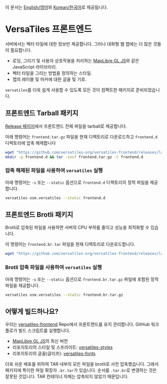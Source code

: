 이 문서는 [English/영어](frontend.md)와 [Korean/한국어](frontend.ko.md)로 제공됩니다.

# VersaTiles 프론트엔드

서버에서는 벡터 타일에 대한 정보만 제공합니다. 그러나 대화형 웹 맵에는 더 많은 것들이 필요합니다.
- 로딩, 그리기 및 사용자 상호작용을 처리하는 [MapLibre GL JS](https://github.com/maplibre/maplibre-gl-js)와 같은 JavaScript 라이브러리.
- 벡터 타일을 그리는 방법을 정의하는 스타일.
- 맵의 레이블 및 마커에 대한 글꼴 및 기호.

`versatiles`를 더욱 쉽게 사용할 수 있도록 모든 것이 컴팩트한 패키지로 준비되었습니다.

## 프론트엔드 Tarball 패키지

[Release 페이지](https://github.com/versatiles-org/versatiles-frontend/releases/latest)에서 프론트엔드 전체 파일을 tarball로 제공합니다.

아래 명령어는 `frontend.tar.gz` 파일을 현재 디렉토리로 다운로드하고 `frontend.d` 디렉토리에 압축 해제합니다
```bash
wget "https://github.com/versatiles-org/versatiles-frontend/releases/latest/download/frontend.tar.gz"
mkdir -p frontend.d && tar -zxvf frontend.tar.gz -C frontend.d
```

### 압축 해제된 파일을 사용하여 `versatiles` 실행

아래 명령어는 `-s` 또는 `--static` 옵션으로  `frontend.d` 디렉토리의 정적 파일을 제공합니다.
```bash
versatiles osm.versatiles --static frontend.d
```

## 프론트엔드 Brotli 패키지

Brotli로 압축된 파일을 사용하면 서버의 CPU 부하를 줄이고 성능을 최적화할 수 있습니다.

이 명령어는 `frontend.br.tar` 파일을 현재 디렉토리로 다운로드합니다.

```bash
wget "https://github.com/versatiles-org/versatiles-frontend/releases/latest/download/frontend.br.tar.gz"
```

### Brotli 압축 파일을 사용하여 `versatiles` 실행

아래 명령어는 `-s` 또는 `--static` 옵션으로 `frontend.br.tar.gz` 파일에 포함된 정적 파일을 제공합니다.
```sh
versatiles osm.versatiles --static frontend.br.tar.gz
```




## 어떻게 빌드하나요?

우리는 [versatiles-frontend](https://github.com/versatiles-org/versatiles-frontend) Repo에서 프론트엔드를 유지 관리합니다. GitHub 워크플로가 빌드 스크립트를 실행합니다.
- [MapLibre GL JS](https://github.com/maplibre/maplibre-gl-js)의 최신 버전
- 리포지토리의 스타일 및 스프라이트: [versatiles-styles](https://github.com/versatiles-org/versatiles-styles)
- 리포지토리의 글꼴(글리프): [versatiles-fonts](https://github.com/versatiles-org/versatiles-fonts)

더욱 쉬운 배포를 위하여 TAR 내부의 모든 파일을 brotli로 사전 압축했습니다. 그래서 패키지에 특이한 파일 확장자 `.br.tar`가 있습니다. 순서를 `.tar.br`로 변경하는 것은 잘못된 것입니다. TAR 컨테이너 자체는 압축되지 않았기 때문입니다.
